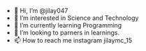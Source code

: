 - 👋 Hi, I’m @jilay047
- 👀 I’m interested in Science and Technology
- 🌱 I’m currently learning Programming
- 💞️ I’m looking to parners in learnings.
- 📫 How to reach me instagram jilaymc_15

<!---
jilay047/jilay047 is a ✨ special ✨ repository because its `README.md` (this file) appears on your GitHub profile.
You can click the Preview link to take a look at your changes.
--->
